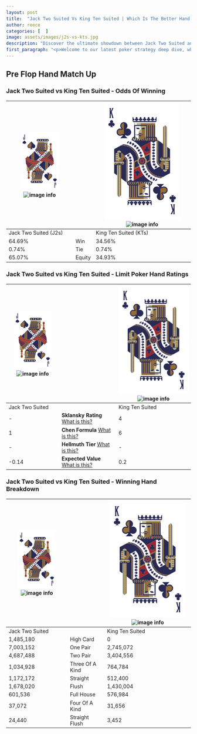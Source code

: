 ```yaml
---
layout: post
title:  "Jack Two Suited Vs King Ten Suited | Which Is The Better Hand In Poker? A Complete Guide"
author: reece
categories: [  ]
image: assets/images/j2s-vs-kts.jpg
description: "Discover the ultimate showdown between Jack Two Suited and King Ten Suited in poker! Uncover the odds, strategies, and scenarios where one hand triumphs over the other. Get ready to up your poker game with this thrilling analysis."
first_paragraph: "<p>Welcome to our latest poker strategy deep dive, where we're pitting two distinct hands against each other in a high-stakes showdown: Jack Two Suited vs King Ten Suited.</p><p>In the dynamic world of poker, every decision counts, and knowing which hand holds the upper hand is key to your success at the table.</p><p>In this article, we'll dissect these two hands, explore the scenarios where one dominates the other, and equip you with the knowledge to make strategic choices that can tip the odds in your favor.</p><p>Get ready to unravel the intriguing dynamics of these poker hands and elevate your game to new heights.</p>"
---
```




[comment]: # (sp0)

## Pre Flop Hand Match Up

<div class="table hand-ratings" markdown="1"> 



### Jack Two Suited vs King Ten Suited - Odds Of Winning


    
| ![image info](assets/images/hand1/J.png) ![image info](assets/images/hand1/2s.png) |  | ![image info](assets/images/hand2/K.png) ![image info](assets/images/hand2/Ts.png) |
| -------- | -------- | -------- |
| Jack Two Suited (J2s) |  | King Ten Suited (KTs) |
| 64.69% | Win | 34.56% |
| 0.74% | Tie | 0.74% |
| 65.07% | Equity | 34.93% |




[comment]: # (sp1)



### Jack Two Suited vs King Ten Suited - Limit Poker Hand Ratings


    
| ![image info](assets/images/hand1/J.png) ![image info](assets/images/hand1/2s.png) |  | ![image info](assets/images/hand2/K.png) ![image info](assets/images/hand2/Ts.png) |
| -------- | -------- | -------- |
| Jack Two Suited |  | King Ten Suited |
| - | **Sklansky Rating** [What is this?](/sklansky-rating-explained) | 4 |
| 1 | **Chen Formula** [What is this?](/chen-formula-explained) | 6 |
| - | **Hellmuth Tier** [What is this?](/Hellmuth-tier-explained) | - |
| -0.14 | **Expected Value** [What is this?](/expected-value-explained) | 0.2 |




[comment]: # (sp2)



### Jack Two Suited vs King Ten Suited - Winning Hand Breakdown


    
| ![image info](assets/images/hand1/J.png) ![image info](assets/images/hand1/2s.png) |  | ![image info](assets/images/hand2/K.png) ![image info](assets/images/hand2/Ts.png) |
| -------- | -------- | -------- |
| Jack Two Suited |  | King Ten Suited |
| 1,485,180 | High Card | 0 |
| 7,003,152 | One Pair | 2,745,072 |
| 4,687,488 | Two Pair | 3,404,556 |
| 1,034,928 | Three Of A Kind | 764,784 |
| 1,172,172 | Straight | 512,400 |
| 1,678,020 | Flush | 1,430,004 |
| 601,536 | Full House | 576,984 |
| 37,072 | Four Of A Kind | 31,656 |
| 24,440 | Straight Flush | 3,452 |




[comment]: # (sp3)



</div>

[comment]: # (sp4)



[comment]: # (sp5)

